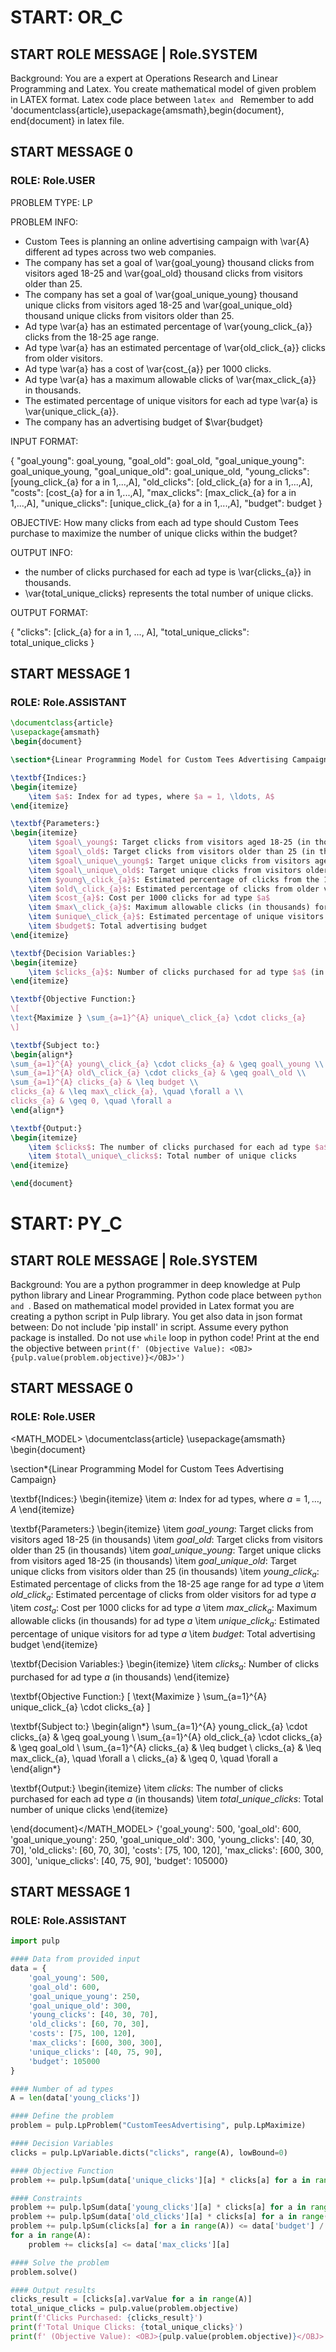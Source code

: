 # START: OR_C 
## START ROLE MESSAGE | Role.SYSTEM 
Background: You are a expert at Operations Research and Linear Programming and Latex. You create mathematical model of given problem in LATEX format. Latex code place between ```latex and ``` Remember to add 'documentclass{article},usepackage{amsmath},begin{document}, end{document} in latex file. 
## START MESSAGE 0 
### ROLE: Role.USER
<DESCRIPTION>
PROBLEM TYPE: LP

PROBLEM INFO:

- Custom Tees is planning an online advertising campaign with \var{A} different ad types across two web companies.
- The company has set a goal of \var{goal_young} thousand clicks from visitors aged 18-25 and \var{goal_old} thousand clicks from visitors older than 25.
- The company has set a goal of \var{goal_unique_young} thousand unique clicks from visitors aged 18-25 and \var{goal_unique_old} thousand unique clicks from visitors older than 25.
- Ad type \var{a} has an estimated percentage of \var{young_click_{a}} clicks from the 18-25 age range.
- Ad type \var{a} has an estimated percentage of \var{old_click_{a}} clicks from older visitors.
- Ad type \var{a} has a cost of \var{cost_{a}} per 1000 clicks.
- Ad type \var{a} has a maximum allowable clicks of \var{max_click_{a}} in thousands.
- The estimated percentage of unique visitors for each ad type \var{a} is \var{unique_click_{a}}.
- The company has an advertising budget of $\var{budget}

INPUT FORMAT: 

{
    "goal_young": goal_young,
    "goal_old": goal_old,
    "goal_unique_young": goal_unique_young,
    "goal_unique_old": goal_unique_old,
    "young_clicks": [young_click_{a} for a in 1,...,A],
    "old_clicks": [old_click_{a} for a in 1,...,A],
    "costs": [cost_{a} for a in 1,...,A],
    "max_clicks": [max_click_{a} for a in 1,...,A],
    "unique_clicks": [unique_click_{a} for a in 1,...,A],
    "budget": budget
}

OBJECTIVE: How many clicks from each ad type should Custom Tees purchase to maximize the number of unique clicks within the budget?

OUTPUT INFO:

- the number of clicks purchased for each ad type is \var{clicks_{a}} in thousands.
- \var{total_unique_clicks} represents the total number of unique clicks.

OUTPUT FORMAT:

{
    "clicks": [click_{a} for a in 1, ..., A],
    "total_unique_clicks": total_unique_clicks
}
</DESCRIPTION>


## START MESSAGE 1 
### ROLE: Role.ASSISTANT
```latex
\documentclass{article}
\usepackage{amsmath}
\begin{document}

\section*{Linear Programming Model for Custom Tees Advertising Campaign}

\textbf{Indices:}
\begin{itemize}
    \item $a$: Index for ad types, where $a = 1, \ldots, A$
\end{itemize}

\textbf{Parameters:}
\begin{itemize}
    \item $goal\_young$: Target clicks from visitors aged 18-25 (in thousands)
    \item $goal\_old$: Target clicks from visitors older than 25 (in thousands)
    \item $goal\_unique\_young$: Target unique clicks from visitors aged 18-25 (in thousands)
    \item $goal\_unique\_old$: Target unique clicks from visitors older than 25 (in thousands)
    \item $young\_click_{a}$: Estimated percentage of clicks from the 18-25 age range for ad type $a$
    \item $old\_click_{a}$: Estimated percentage of clicks from older visitors for ad type $a$
    \item $cost_{a}$: Cost per 1000 clicks for ad type $a$
    \item $max\_click_{a}$: Maximum allowable clicks (in thousands) for ad type $a$
    \item $unique\_click_{a}$: Estimated percentage of unique visitors for ad type $a$
    \item $budget$: Total advertising budget
\end{itemize}

\textbf{Decision Variables:}
\begin{itemize}
    \item $clicks_{a}$: Number of clicks purchased for ad type $a$ (in thousands)
\end{itemize}

\textbf{Objective Function:}
\[
\text{Maximize } \sum_{a=1}^{A} unique\_click_{a} \cdot clicks_{a}
\]

\textbf{Subject to:}
\begin{align*}
\sum_{a=1}^{A} young\_click_{a} \cdot clicks_{a} & \geq goal\_young \\
\sum_{a=1}^{A} old\_click_{a} \cdot clicks_{a} & \geq goal\_old \\
\sum_{a=1}^{A} clicks_{a} & \leq budget \\
clicks_{a} & \leq max\_click_{a}, \quad \forall a \\
clicks_{a} & \geq 0, \quad \forall a
\end{align*}

\textbf{Output:}
\begin{itemize}
    \item $clicks$: The number of clicks purchased for each ad type $a$ (in thousands)
    \item $total\_unique\_clicks$: Total number of unique clicks
\end{itemize}

\end{document}
```

# START: PY_C 
## START ROLE MESSAGE | Role.SYSTEM 
Background: You are a python programmer in deep knowledge at Pulp python library and Linear Programming. Python code place between ```python and ```. Based on mathematical model provided in Latex format you are creating a python script in Pulp library. You get also data in json format between: <DATA></DATA> Do not include 'pip install' in script. Assume every python package is installed. Do not use `while` loop in python code! Print at the end the objective between <OBJ></OBJ> `print(f' (Objective Value): <OBJ>{pulp.value(problem.objective)}</OBJ>')` 
## START MESSAGE 0 
### ROLE: Role.USER
<MATH_MODEL>
\documentclass{article}
\usepackage{amsmath}
\begin{document}

\section*{Linear Programming Model for Custom Tees Advertising Campaign}

\textbf{Indices:}
\begin{itemize}
    \item $a$: Index for ad types, where $a = 1, \ldots, A$
\end{itemize}

\textbf{Parameters:}
\begin{itemize}
    \item $goal\_young$: Target clicks from visitors aged 18-25 (in thousands)
    \item $goal\_old$: Target clicks from visitors older than 25 (in thousands)
    \item $goal\_unique\_young$: Target unique clicks from visitors aged 18-25 (in thousands)
    \item $goal\_unique\_old$: Target unique clicks from visitors older than 25 (in thousands)
    \item $young\_click_{a}$: Estimated percentage of clicks from the 18-25 age range for ad type $a$
    \item $old\_click_{a}$: Estimated percentage of clicks from older visitors for ad type $a$
    \item $cost_{a}$: Cost per 1000 clicks for ad type $a$
    \item $max\_click_{a}$: Maximum allowable clicks (in thousands) for ad type $a$
    \item $unique\_click_{a}$: Estimated percentage of unique visitors for ad type $a$
    \item $budget$: Total advertising budget
\end{itemize}

\textbf{Decision Variables:}
\begin{itemize}
    \item $clicks_{a}$: Number of clicks purchased for ad type $a$ (in thousands)
\end{itemize}

\textbf{Objective Function:}
\[
\text{Maximize } \sum_{a=1}^{A} unique\_click_{a} \cdot clicks_{a}
\]

\textbf{Subject to:}
\begin{align*}
\sum_{a=1}^{A} young\_click_{a} \cdot clicks_{a} & \geq goal\_young \\
\sum_{a=1}^{A} old\_click_{a} \cdot clicks_{a} & \geq goal\_old \\
\sum_{a=1}^{A} clicks_{a} & \leq budget \\
clicks_{a} & \leq max\_click_{a}, \quad \forall a \\
clicks_{a} & \geq 0, \quad \forall a
\end{align*}

\textbf{Output:}
\begin{itemize}
    \item $clicks$: The number of clicks purchased for each ad type $a$ (in thousands)
    \item $total\_unique\_clicks$: Total number of unique clicks
\end{itemize}

\end{document}</MATH_MODEL>
<DATA>
{'goal_young': 500, 'goal_old': 600, 'goal_unique_young': 250, 'goal_unique_old': 300, 'young_clicks': [40, 30, 70], 'old_clicks': [60, 70, 30], 'costs': [75, 100, 120], 'max_clicks': [600, 300, 300], 'unique_clicks': [40, 75, 90], 'budget': 105000}</DATA>


## START MESSAGE 1 
### ROLE: Role.ASSISTANT
```python
import pulp

#### Data from provided input
data = {
    'goal_young': 500,
    'goal_old': 600,
    'goal_unique_young': 250,
    'goal_unique_old': 300,
    'young_clicks': [40, 30, 70],
    'old_clicks': [60, 70, 30],
    'costs': [75, 100, 120],
    'max_clicks': [600, 300, 300],
    'unique_clicks': [40, 75, 90],
    'budget': 105000
}

#### Number of ad types
A = len(data['young_clicks'])

#### Define the problem
problem = pulp.LpProblem("CustomTeesAdvertising", pulp.LpMaximize)

#### Decision Variables
clicks = pulp.LpVariable.dicts("clicks", range(A), lowBound=0)

#### Objective Function
problem += pulp.lpSum(data['unique_clicks'][a] * clicks[a] for a in range(A))

#### Constraints
problem += pulp.lpSum(data['young_clicks'][a] * clicks[a] for a in range(A)) >= data['goal_young']
problem += pulp.lpSum(data['old_clicks'][a] * clicks[a] for a in range(A)) >= data['goal_old']
problem += pulp.lpSum(clicks[a] for a in range(A)) <= data['budget'] / 1000  #### converting budget to thousands
for a in range(A):
    problem += clicks[a] <= data['max_clicks'][a]

#### Solve the problem
problem.solve()

#### Output results
clicks_result = [clicks[a].varValue for a in range(A)]
total_unique_clicks = pulp.value(problem.objective)
print(f'Clicks Purchased: {clicks_result}')
print(f'Total Unique Clicks: {total_unique_clicks}')
print(f' (Objective Value): <OBJ>{pulp.value(problem.objective)}</OBJ>')
```


